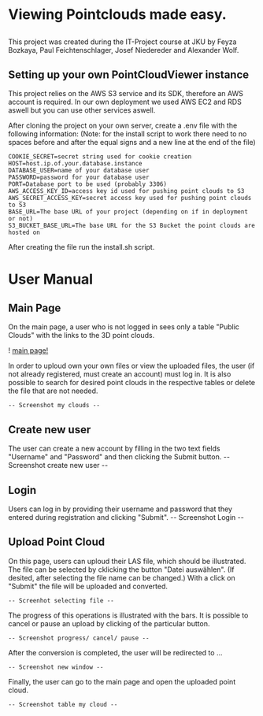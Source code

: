 # Viewing Pointclouds made easy.

## 
This project was created during the IT-Project course at JKU by Feyza Bozkaya, Paul Feichtenschlager, Josef Niedereder and Alexander Wolf.

## Setting up your own PointCloudViewer instance
This project relies on the AWS S3 service and its SDK, therefore an AWS account is required. In our own deployment we used AWS EC2 and RDS aswell but you can use other services aswell.

After cloning the project on your own server, create a .env file with the following information:
(Note: for the install script to work there need to no spaces before and after the equal signs and a new line at the end of the file)
```
COOKIE_SECRET=secret string used for cookie creation
HOST=host.ip.of.your.database.instance
DATABASE_USER=name of your database user
PASSWORD=password for your database user
PORT=Database port to be used (probably 3306)
AWS_ACCESS_KEY_ID=access key id used for pushing point clouds to S3
AWS_SECRET_ACCESS_KEY=secret access key used for pushing point clouds to S3
BASE_URL=The base URL of your project (depending on if in deployment or not)
S3_BUCKET_BASE_URL=The base URL for the S3 Bucket the point clouds are hosted on
```
After creating the file run the install.sh script.

# User Manual

## Main Page
On the main page, a user who is not logged in sees only a table "Public Clouds" with the links to the 3D point clouds. 

! [main page!](/images_user_manual/main_page_public_clouds.png)

In order to uploud own your own files or view the uploaded files, the user (if not already registered, must create an account) must log in. It is also possible to search for desired point clouds in the respective tables or delete the file that are not needed. 

    -- Screenshot my clouds --

## Create new user
The user can create a new account by filling in the two text fields "Username" and "Password" and then clicking the Submit button. 
    -- Screenshot create new user --

## Login
Users can log in by providing their username and password that they entered during registration and clicking "Submit".
    -- Screenshot Login --

## Upload Point Cloud
On this page, users can uploud their LAS file, which should be illustrated. The file can be selected by cklicking the button "Datei auswählen". (If desited, after selecting the file name can be changed.) With a click on "Submit" the file will be uploaded and converted. 

    -- Screenhot selecting file --
    
The progress of this operations is illustrated with the bars. It is possible to cancel or pause an upload by clicking of the particular button.

    -- Screenshot progress/ cancel/ pause --
    
After the conversion is completed, the user will be redirected to ... 

    -- Screenshot new window --

Finally, the user can go to the main page and open the uploaded point cloud. 

    -- Screenshot table my cloud --


